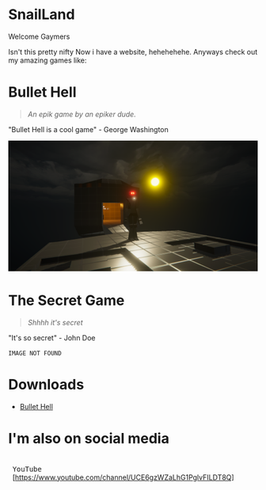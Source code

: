 # SnailLand
Welcome Gaymers

Isn't this pretty nifty
Now i have a website, hehehehehe.
Anyways check out my amazing games like:
# Bullet Hell
> *An epik game by an epiker dude.*

"Bullet Hell is a cool game" - George Washington

![Nome Chillin](./Screenshot1.png)

# The Secret Game
> *Shhhh it's secret*

"It's so secret" - John Doe

```
IMAGE NOT FOUND
```

# Downloads
* [Bullet Hell](https://github.com/ASnailman777/SnailLand/releases/tag/BulletHell)

# I'm also on social media

<kbd> <br> YouTube <br> </kbd>[https://www.youtube.com/channel/UCE6gzWZaLhG1PglvFILDT8Q]
